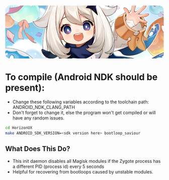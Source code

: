 ![emergency_food](https://github.com/forsaken-heart24/i_dont_want_to_be_an_weirdo/blob/main/banner_images/emergency_food.png?raw=true)

# To compile (Android NDK should be present):
- Change these following variables according to the toolchain path: ANDROID_NDK_CLANG_PATH
- Don't forget to change it, else the program won't get compiled or will have any random issues.
```bash
cd HorizonUX
make ANDROID_SDK_VERSION=<sdk version here> bootloop_saviour
```

## What Does This Do?
- This init daemon disables all Magisk modules if the Zygote process has a different PID (process id) every 5 seconds
- Helpful for recovering from bootloops caused by unstable modules.